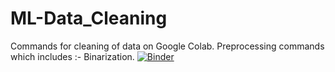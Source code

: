 # ML-Data_Cleaning

Commands for cleaning of data on Google Colab.
Preprocessing commands which includes :- Binarization.
[![Binder](https://mybinder.org/badge.svg)](https://mybinder.org/v2/gh/varnita21/master)
